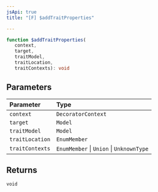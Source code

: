 ```yaml
---
jsApi: true
title: "[F] $addTraitProperties"

---
```

```ts
function $addTraitProperties(
   context, 
   target, 
   traitModel, 
   traitLocation, 
   traitContexts): void
```

## Parameters

| Parameter | Type |
| :------ | :------ |
| `context` | `DecoratorContext` |
| `target` | `Model` |
| `traitModel` | `Model` |
| `traitLocation` | `EnumMember` |
| `traitContexts` | `EnumMember` \| `Union` \| `UnknownType` |

## Returns

`void`
